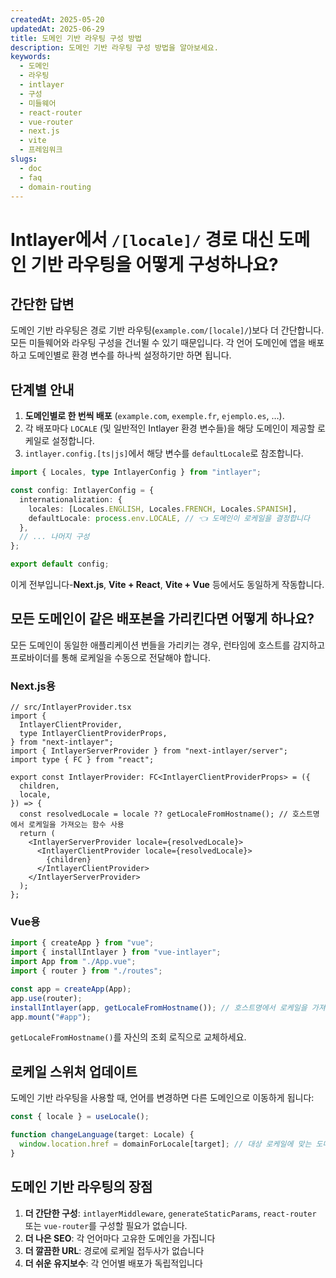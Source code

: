 ```yaml
---
createdAt: 2025-05-20
updatedAt: 2025-06-29
title: 도메인 기반 라우팅 구성 방법
description: 도메인 기반 라우팅 구성 방법을 알아보세요.
keywords:
  - 도메인
  - 라우팅
  - intlayer
  - 구성
  - 미들웨어
  - react-router
  - vue-router
  - next.js
  - vite
  - 프레임워크
slugs:
  - doc
  - faq
  - domain-routing
---
```


# Intlayer에서 `/[locale]/` 경로 대신 **도메인 기반 라우팅**을 어떻게 구성하나요?

## 간단한 답변

도메인 기반 라우팅은 경로 기반 라우팅(`example.com/[locale]/`)보다 더 간단합니다. 모든 미들웨어와 라우팅 구성을 건너뛸 수 있기 때문입니다. 각 언어 도메인에 앱을 배포하고 도메인별로 환경 변수를 하나씩 설정하기만 하면 됩니다.

## 단계별 안내

1. **도메인별로 한 번씩 배포** (`example.com`, `exemple.fr`, `ejemplo.es`, …).
2. 각 배포마다 `LOCALE` (및 일반적인 Intlayer 환경 변수들)을 해당 도메인이 제공할 로케일로 설정합니다.
3. `intlayer.config.[ts|js]`에서 해당 변수를 `defaultLocale`로 참조합니다.

```ts
import { Locales, type IntlayerConfig } from "intlayer";

const config: IntlayerConfig = {
  internationalization: {
    locales: [Locales.ENGLISH, Locales.FRENCH, Locales.SPANISH],
    defaultLocale: process.env.LOCALE, // 👈 도메인이 로케일을 결정합니다
  },
  // ... 나머지 구성
};

export default config;
```

이게 전부입니다-**Next.js**, **Vite + React**, **Vite + Vue** 등에서도 동일하게 작동합니다.

## 모든 도메인이 **같은** 배포본을 가리킨다면 어떻게 하나요?

모든 도메인이 동일한 애플리케이션 번들을 가리키는 경우, 런타임에 호스트를 감지하고 프로바이더를 통해 로케일을 수동으로 전달해야 합니다.

### Next.js용

```tsx
// src/IntlayerProvider.tsx
import {
  IntlayerClientProvider,
  type IntlayerClientProviderProps,
} from "next-intlayer";
import { IntlayerServerProvider } from "next-intlayer/server";
import type { FC } from "react";

export const IntlayerProvider: FC<IntlayerClientProviderProps> = ({
  children,
  locale,
}) => {
  const resolvedLocale = locale ?? getLocaleFromHostname(); // 호스트명에서 로케일을 가져오는 함수 사용
  return (
    <IntlayerServerProvider locale={resolvedLocale}>
      <IntlayerClientProvider locale={resolvedLocale}>
        {children}
      </IntlayerClientProvider>
    </IntlayerServerProvider>
  );
};
```

### Vue용

```ts
import { createApp } from "vue";
import { installIntlayer } from "vue-intlayer";
import App from "./App.vue";
import { router } from "./routes";

const app = createApp(App);
app.use(router);
installIntlayer(app, getLocaleFromHostname()); // 호스트명에서 로케일을 가져오는 함수로 대체하세요.
app.mount("#app");
```

`getLocaleFromHostname()`를 자신의 조회 로직으로 교체하세요.

## 로케일 스위처 업데이트

도메인 기반 라우팅을 사용할 때, 언어를 변경하면 다른 도메인으로 이동하게 됩니다:

```ts
const { locale } = useLocale();

function changeLanguage(target: Locale) {
  window.location.href = domainForLocale[target]; // 대상 로케일에 맞는 도메인으로 이동
}
```

## 도메인 기반 라우팅의 장점

1. **더 간단한 구성**: `intlayerMiddleware`, `generateStaticParams`, `react-router` 또는 `vue-router`를 구성할 필요가 없습니다.
2. **더 나은 SEO**: 각 언어마다 고유한 도메인을 가집니다
3. **더 깔끔한 URL**: 경로에 로케일 접두사가 없습니다
4. **더 쉬운 유지보수**: 각 언어별 배포가 독립적입니다
